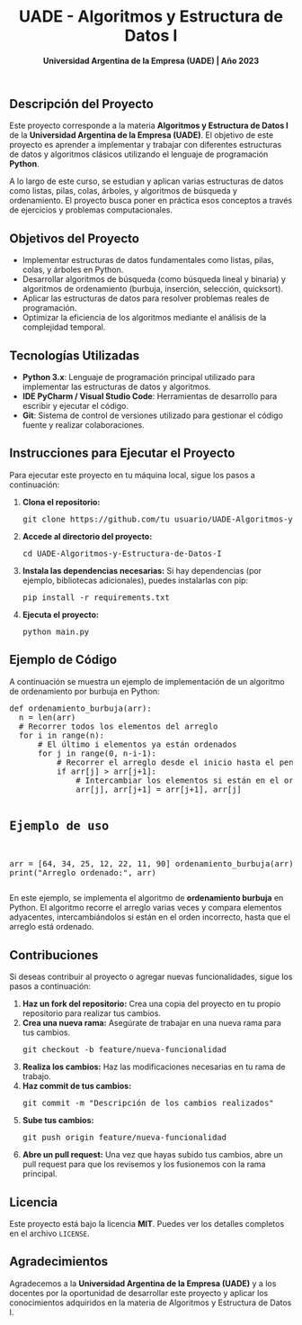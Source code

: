 
  <header>
      <h1>UADE - Algoritmos y Estructura de Datos I</h1>
      <p><strong>Universidad Argentina de la Empresa (UADE) | Año 2023</strong></p>
  </header>

  <section>
      <h2>Descripción del Proyecto</h2>
      <p>Este proyecto corresponde a la materia <strong>Algoritmos y Estructura de Datos I</strong> de la <strong>Universidad Argentina de la Empresa (UADE)</strong>. El objetivo de este proyecto es aprender a implementar y trabajar con diferentes estructuras de datos y algoritmos clásicos utilizando el lenguaje de programación <strong>Python</strong>.</p>
      <p>A lo largo de este curso, se estudian y aplican varias estructuras de datos como listas, pilas, colas, árboles, y algoritmos de búsqueda y ordenamiento. El proyecto busca poner en práctica esos conceptos a través de ejercicios y problemas computacionales.</p>
  </section>

  <section>
      <h2>Objetivos del Proyecto</h2>
      <ul>
          <li>Implementar estructuras de datos fundamentales como listas, pilas, colas, y árboles en Python.</li>
          <li>Desarrollar algoritmos de búsqueda (como búsqueda lineal y binaria) y algoritmos de ordenamiento (burbuja, inserción, selección, quicksort).</li>
          <li>Aplicar las estructuras de datos para resolver problemas reales de programación.</li>
          <li>Optimizar la eficiencia de los algoritmos mediante el análisis de la complejidad temporal.</li>
      </ul>
  </section>

  <section>
      <h2>Tecnologías Utilizadas</h2>
      <ul>
          <li><strong>Python 3.x</strong>: Lenguaje de programación principal utilizado para implementar las estructuras de datos y algoritmos.</li>
          <li><strong>IDE PyCharm / Visual Studio Code</strong>: Herramientas de desarrollo para escribir y ejecutar el código.</li>
          <li><strong>Git</strong>: Sistema de control de versiones utilizado para gestionar el código fuente y realizar colaboraciones.</li>
      </ul>
  </section>

  <section>
      <h2>Instrucciones para Ejecutar el Proyecto</h2>
      <p>Para ejecutar este proyecto en tu máquina local, sigue los pasos a continuación:</p>
      <ol>
          <li><strong>Clona el repositorio:</strong>
              <pre>git clone https://github.com/tu_usuario/UADE-Algoritmos-y-Estructura-de-Datos-I.git</pre>
          </li>
          <li><strong>Accede al directorio del proyecto:</strong>
              <pre>cd UADE-Algoritmos-y-Estructura-de-Datos-I</pre>
          </li>
          <li><strong>Instala las dependencias necesarias:</strong> Si hay dependencias (por ejemplo, bibliotecas adicionales), puedes instalarlas con pip:
              <pre>pip install -r requirements.txt</pre>
          </li>
          <li><strong>Ejecuta el proyecto:</strong>
              <pre>python main.py</pre>
          </li>
      </ol>
  </section>

  <section>
      <h2>Ejemplo de Código</h2>
      <p>A continuación se muestra un ejemplo de implementación de un algoritmo de ordenamiento por burbuja en Python:</p>
      <pre>
def ordenamiento_burbuja(arr):
  n = len(arr)
  # Recorrer todos los elementos del arreglo
  for i in range(n):
      # El último i elementos ya están ordenados
      for j in range(0, n-i-1):
          # Recorrer el arreglo desde el inicio hasta el penúltimo elemento
          if arr[j] > arr[j+1]:
              # Intercambiar los elementos si están en el orden incorrecto
              arr[j], arr[j+1] = arr[j+1], arr[j]

# Ejemplo de uso
arr = [64, 34, 25, 12, 22, 11, 90]
ordenamiento_burbuja(arr)
print("Arreglo ordenado:", arr)
      </pre>
      <p>En este ejemplo, se implementa el algoritmo de <strong>ordenamiento burbuja</strong> en Python. El algoritmo recorre el arreglo varias veces y compara elementos adyacentes, intercambiándolos si están en el orden incorrecto, hasta que el arreglo está ordenado.</p>
  </section>

  <section>
      <h2>Contribuciones</h2>
      <p>Si deseas contribuir al proyecto o agregar nuevas funcionalidades, sigue los pasos a continuación:</p>
      <ol>
          <li><strong>Haz un fork del repositorio:</strong> Crea una copia del proyecto en tu propio repositorio para realizar tus cambios.</li>
          <li><strong>Crea una nueva rama:</strong> Asegúrate de trabajar en una nueva rama para tus cambios.
              <pre>git checkout -b feature/nueva-funcionalidad</pre>
          </li>
          <li><strong>Realiza los cambios:</strong> Haz las modificaciones necesarias en tu rama de trabajo.</li>
          <li><strong>Haz commit de tus cambios:</strong>
              <pre>git commit -m "Descripción de los cambios realizados"</pre>
          </li>
          <li><strong>Sube tus cambios:</strong>
              <pre>git push origin feature/nueva-funcionalidad</pre>
          </li>
          <li><strong>Abre un pull request:</strong> Una vez que hayas subido tus cambios, abre un pull request para que los revisemos y los fusionemos con la rama principal.</li>
      </ol>
  </section>

  <section>
      <h2>Licencia</h2>
      <p>Este proyecto está bajo la licencia <strong>MIT</strong>. Puedes ver los detalles completos en el archivo <code>LICENSE</code>.</p>
  </section>

  <section>
      <h2>Agradecimientos</h2>
      <p>Agradecemos a la <strong>Universidad Argentina de la Empresa (UADE)</strong> y a los docentes por la oportunidad de desarrollar este proyecto y aplicar los conocimientos adquiridos en la materia de Algoritmos y Estructura de Datos I.</p>
  </section>

</body>
</html>
